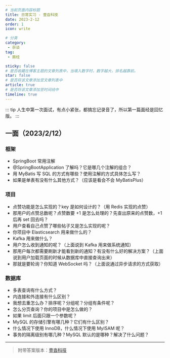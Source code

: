 ```yaml
---
# 当前页面内容标题
title: 日常实习 - 壹沓科技
date: 2023-2-12
order: 1
icon: write

# 分类
category:
 - 杂谈
tag:
 - 面经

sticky: false
# 是否收藏在博客主题的文章列表中，当填入数字时，数字越大，排名越靠前。
star: false
# 是否将该文章添加至文章列表中
article: true
# 是否将该文章添加至时间线中
timeline: true
---
```



::: tip 人生中第一次面试，有点小紧张，都搞忘记录音了，所以第一篇面经是回忆版。
:::

## 一面（2023/2/12）

### 框架

- SpringBoot 常用注解
- @SpringBootApplication 了解吗？它是哪几个注解的组合？
- 用 MyBatis 写 SQL 的方式有哪些？使用注解的方式具体怎么写？
- 如果是单表有没有什么其他方式？（应该是看会不会 MyBatisPlus）

### 项目

- 点赞功能是怎么实现的？key 是如何设计的？（用 Redis 实现的点赞）
- 那用户的点赞总数呢？点赞数要 +1 是怎么处理的？先查出原来的点赞数，+1 后再 set 回去吗？
- 用户查看自己点赞了哪些帖子又是怎么实现的呢？
- 你项目中 Elasticsearch 用来做什么的？
- Kafka 用来做什么？
- 用户怎么收到通知的呢？（上面说到 Kafka 用来做系统通知）
- 那用户每次都需要刷新才能看到新的通知？有没有什么好的解决方案？（上面说到用户加载页面的时候从数据库中直接查询出来）
- 那就是要轮询？你知道 WebSocket 吗？（上面说通过异步请求的方式获取）

### 数据库

- 多表查询有什么方式？
- 内连接和外连接有什么区别？
- 我想去重怎么办？排序呢？分组呢？分组有条件呢？
- 怎么分页查询？你的项目中是怎么做的？
- 如果 limit 后面只跟一个参数呢？
- MySQL 的存储引擎有哪几种？它们有什么区别？
- 什么情况下使用 InnoDB，什么情况下使用 MyISAM 呢？
- 事务的隔离级别有哪几种？MySQL 默认的是哪种？解决了什么问题？

---

> 附带答案版本：[壹沓科技](https://www.wolai.com/aruni-01/kBpvxVG92vp39Ym7oomAKB)


